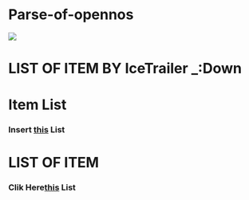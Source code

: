 # Parse-of-opennos #


[<img src="https://cdn.nekos.life/neko/neko209.jpg">](https://discord.gg/C8sZb33)

# LIST OF ITEM BY IceTrailer _:Down #

<strong><h1>Item List</h1></strong>
<h3>Insert <a href="https://nostaleids.lima-city.de/items.html">this</a> List</h3>

# LIST OF ITEM
<h3>Clik Here<a href="https://friends111.nostale.club/list/">this</a> List</h3>
